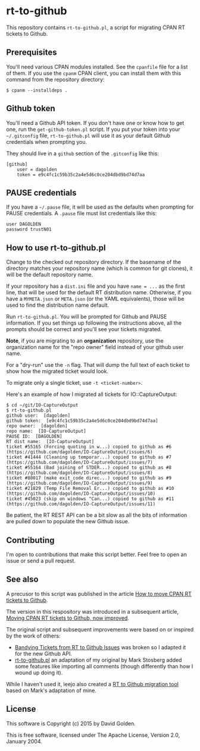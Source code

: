 # rt-to-github

This repository contains `rt-to-github.pl`, a script for migrating CPAN RT
tickets to Github.

## Prerequisites

You'll need various CPAN modules installed.  See the `cpanfile` file
for a list of them.  If you use the `cpanm` CPAN client, you can install
them with this command from the repository directory:

```
$ cpanm --installdeps .
```

## Github token

You'll need a Github API token.  If you don't have one or know how to get
one, run the `get-github-token.pl` script.  If you put your token
into your `~/.gitconfig` file, `rt-to-github.pl` will use it as your
default Github credentials when prompting you.

They should live in a `github` section of the `.gitconfig` like this:

```
[github]
    user = dagolden
    token = e9c4fc1c59b35c2a4e5d6c0ce204dbd9bd74d7aa
```

## PAUSE credentials

If you have a `~/.pause` file, it will be used as the defaults when
prompting for PAUSE credentials.  A `.pause` file must list credentials
like this:

```
user DAGOLDEN
password trustN01
```

## How to use rt-to-github.pl

Change to the checked out repository directory.  If the basename of the
directory matches your repository name (which is common for git clones),
it will be the default repository name.

If your repository has a `dist.ini` file and you have `name = ...` as
the first line, that will be used for the default RT distribution
name. Otherwise, if you have a `MYMETA.json` or `META.json` (or the YAML
equivalents), those will be used to find the distribution name default.

Run `rt-to-github.pl`.  You will be prompted for Github and PAUSE
information.  If you set things up following the instructions above,
all the prompts should be correct and you'll see your tickets migrated.

**Note**, if you are migrating to an **organization** repository, use
the organization name for the "repo owner" field instead of your github
user name.

For a "dry-run" use the `-n` flag.  That will dump the full text of each
ticket to show how the migrated ticket would look.

To migrate only a single ticket, use `-t <ticket-number>`.

Here's an example of how I migrated all tickets for IO::CaptureOutput:

```
$ cd ~/git/IO-CaptureOutput
$ rt-to-github.pl
github user:  [dagolden]
github token:  [e9c4fc1c59b35c2a4e5d6c0ce204dbd9bd74d7aa]
repo owner:  [dagolden]
repo name:  [IO-CaptureOutput]
PAUSE ID:  [DAGOLDEN]
RT dist name:  [IO-CaptureOutput]
ticket #55165 (Forcing quoting in w...) copied to github as #6 (https://github.com/dagolden/IO-CaptureOutput/issues/6)
ticket #41444 (Cleaning up temporar...) copied to github as #7 (https://github.com/dagolden/IO-CaptureOutput/issues/7)
ticket #55164 (Bad joining of STDER...) copied to github as #8 (https://github.com/dagolden/IO-CaptureOutput/issues/8)
ticket #80017 (make exit_code direc...) copied to github as #9 (https://github.com/dagolden/IO-CaptureOutput/issues/9)
ticket #21829 (Temp File Removal Er...) copied to github as #10 (https://github.com/dagolden/IO-CaptureOutput/issues/10)
ticket #45023 (skip on windows "Can...) copied to github as #11 (https://github.com/dagolden/IO-CaptureOutput/issues/11)
```

Be patient, the RT REST API can be a bit slow as all the bits of
information are pulled down to populate the new Github issue.

## Contributing

I'm open to contributions that make this script better.  Feel free to
open an issue or send a pull request.

## See also

A precusor to this script was published in the article [How to move CPAN RT
tickets to
Github](http://www.dagolden.com/index.php/1938/how-to-move-cpan-rt-tickets-to-github/).

The version in this respository was introduced in a subsequent article,
[Moving CPAN RT tickets to Github, now
improved](http://www.dagolden.com/index.php/2397/moving-rt-tick…b-now-improved/).

The original script and subsequent improvements were based on or inspired
by the work of others:

* [Bandying Tickets from RT to Github
  Issues](http://www.pythian.com/blog/bandying-tickets-from-rt-to-github-issues/)
  was broken so I adapted it for the new Github API.
* [rt-to-github.pl](https://gist.github.com/markstos/5096483) an adaptation
  of my original by Mark Stosberg added some features like importing
  all comments (though differently than how I wound up doing it).

While I haven't used it, leejo also created a [RT to Github migration
tool](https://github.com/leejo/rt-to-github) based on Mark's adaptation of
mine.

## License

This software is Copyright (c) 2015 by David Golden.

This is free software, licensed under The Apache License, Version 2.0,
January 2004.
